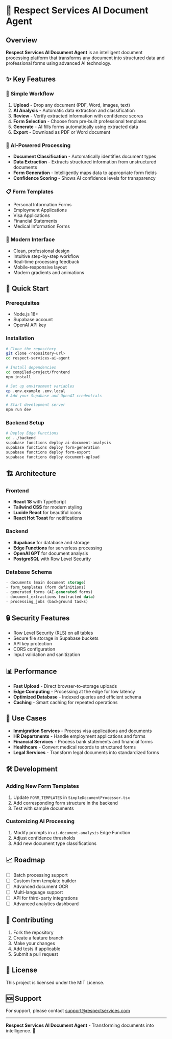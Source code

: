 # 🤖 Respect Services AI Document Agent

## Overview
**Respect Services AI Document Agent** is an intelligent document processing platform that transforms any document into structured data and professional forms using advanced AI technology.

## ✨ Key Features

### 🎯 **Simple Workflow**
1. **Upload** - Drop any document (PDF, Word, images, text)
2. **AI Analysis** - Automatic data extraction and classification
3. **Review** - Verify extracted information with confidence scores
4. **Form Selection** - Choose from pre-built professional templates
5. **Generate** - AI fills forms automatically using extracted data
6. **Export** - Download as PDF or Word document

### 🧠 **AI-Powered Processing**
- **Document Classification** - Automatically identifies document types
- **Data Extraction** - Extracts structured information from unstructured documents
- **Form Generation** - Intelligently maps data to appropriate form fields
- **Confidence Scoring** - Shows AI confidence levels for transparency

### 📋 **Form Templates**
- Personal Information Forms
- Employment Applications
- Visa Applications
- Financial Statements
- Medical Information Forms

### 🎨 **Modern Interface**
- Clean, professional design
- Intuitive step-by-step workflow
- Real-time processing feedback
- Mobile-responsive layout
- Modern gradients and animations

## 🚀 Quick Start

### Prerequisites
- Node.js 18+
- Supabase account
- OpenAI API key

### Installation
```bash
# Clone the repository
git clone <repository-url>
cd respect-services-ai-agent

# Install dependencies
cd compiled-project/frontend
npm install

# Set up environment variables
cp .env.example .env.local
# Add your Supabase and OpenAI credentials

# Start development server
npm run dev
```

### Backend Setup
```bash
# Deploy Edge Functions
cd ../backend
supabase functions deploy ai-document-analysis
supabase functions deploy form-generation
supabase functions deploy form-export
supabase functions deploy document-upload
```

## 🏗️ Architecture

### Frontend
- **React 18** with TypeScript
- **Tailwind CSS** for modern styling
- **Lucide React** for beautiful icons
- **React Hot Toast** for notifications

### Backend
- **Supabase** for database and storage
- **Edge Functions** for serverless processing
- **OpenAI GPT** for document analysis
- **PostgreSQL** with Row Level Security

### Database Schema
```sql
- documents (main document storage)
- form_templates (form definitions)
- generated_forms (AI-generated forms)
- document_extractions (extracted data)
- processing_jobs (background tasks)
```

## 🔒 Security Features
- Row Level Security (RLS) on all tables
- Secure file storage in Supabase buckets
- API key protection
- CORS configuration
- Input validation and sanitization

## 📊 Performance
- **Fast Upload** - Direct browser-to-storage uploads
- **Edge Computing** - Processing at the edge for low latency
- **Optimized Database** - Indexed queries and efficient schema
- **Caching** - Smart caching for repeated operations

## 🎯 Use Cases
- **Immigration Services** - Process visa applications and documents
- **HR Departments** - Handle employment applications and forms
- **Financial Services** - Process bank statements and financial forms
- **Healthcare** - Convert medical records to structured forms
- **Legal Services** - Transform legal documents into standardized forms

## 🛠️ Development

### Adding New Form Templates
1. Update `FORM_TEMPLATES` in `SimpleDocumentProcessor.tsx`
2. Add corresponding form structure in the backend
3. Test with sample documents

### Customizing AI Processing
1. Modify prompts in `ai-document-analysis` Edge Function
2. Adjust confidence thresholds
3. Add new document type classifications

## 📈 Roadmap
- [ ] Batch processing support
- [ ] Custom form template builder
- [ ] Advanced document OCR
- [ ] Multi-language support
- [ ] API for third-party integrations
- [ ] Advanced analytics dashboard

## 🤝 Contributing
1. Fork the repository
2. Create a feature branch
3. Make your changes
4. Add tests if applicable
5. Submit a pull request

## 📄 License
This project is licensed under the MIT License.

## 🆘 Support
For support, please contact [support@respectservices.com](mailto:support@respectservices.com)

---

**Respect Services AI Document Agent** - Transforming documents into intelligence. 🚀
